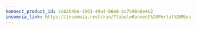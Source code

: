 ```yaml
---
konnect_product_id: ccb264be-1963-49a4-b6e8-bc7c98a6e4c2
insomnia_link: https://insomnia.rest/run/?label=Konnect%20Portal%20Management&uri=https%3A%2F%2Fraw.githubusercontent.com%2FKong%2Fdeveloper.konghq.com%2Fmain%2Fapi-specs%2FKonnect%2Fv2%2Fyaml%2Fapplication-auth-strategies.yaml
---
```

